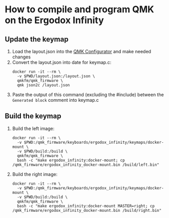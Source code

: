 # How to compile and program QMK on the Ergodox Infinity
## Update the keymap
1. Load the layout.json into the [QMK Configurator](https://config.qmk.fm/#/ergodox_infinity/LAYOUT_ergodox) and make needed changes
2. Convert the layout.json into date for keymap.c:
   ```
   docker run -it --rm \
     -v $PWD/layout.json:/layout.json \
     qmkfm/qmk_firmware \
     qmk json2c /layout.json
   ```
3. Paste the output of this command (excluding the #include) between the `Generated block` comment into keymap.c

## Build the keymap
1. Build the left image:
   ```
   docker run -it --rm \
     -v $PWD:/qmk_firmware/keyboards/ergodox_infinity/keymaps/docker-mount \
     -v $PWD/build:/build \
     qmkfm/qmk_firmware \
     bash -c "make ergodox_infinity:docker-mount; cp /qmk_firmware/ergodox_infinity_docker-mount.bin /build/left.bin"
   ```
2. Build the right image:
   ```
   docker run -it --rm \
     -v $PWD:/qmk_firmware/keyboards/ergodox_infinity/keymaps/docker-mount \
     -v $PWD/build:/build \
     qmkfm/qmk_firmware \
     bash -c "make ergodox_infinity:docker-mount MASTER=right; cp /qmk_firmware/ergodox_infinity_docker-mount.bin /build/right.bin"
   ```
